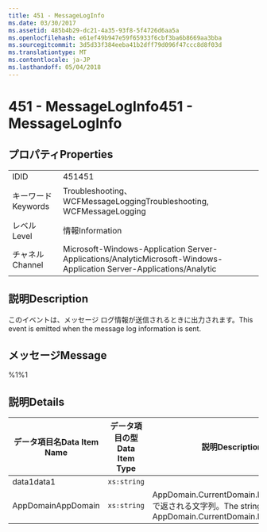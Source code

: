 ```yaml
---
title: 451 - MessageLogInfo
ms.date: 03/30/2017
ms.assetid: 485b4b29-dc21-4a35-93f8-5f4726d6aa5a
ms.openlocfilehash: e61ef49b947e59f65933f6cbf3ba6b8669aa3bba
ms.sourcegitcommit: 3d5d33f384eeba41b2dff79d096f47ccc8d8f03d
ms.translationtype: MT
ms.contentlocale: ja-JP
ms.lasthandoff: 05/04/2018
---
```

# <a name="451---messageloginfo"></a><span data-ttu-id="d4399-102">451 - MessageLogInfo</span><span class="sxs-lookup"><span data-stu-id="d4399-102">451 - MessageLogInfo</span></span>
## <a name="properties"></a><span data-ttu-id="d4399-103">プロパティ</span><span class="sxs-lookup"><span data-stu-id="d4399-103">Properties</span></span>  
  
|||  
|-|-|  
|<span data-ttu-id="d4399-104">ID</span><span class="sxs-lookup"><span data-stu-id="d4399-104">ID</span></span>|<span data-ttu-id="d4399-105">451</span><span class="sxs-lookup"><span data-stu-id="d4399-105">451</span></span>|  
|<span data-ttu-id="d4399-106">キーワード</span><span class="sxs-lookup"><span data-stu-id="d4399-106">Keywords</span></span>|<span data-ttu-id="d4399-107">Troubleshooting、WCFMessageLogging</span><span class="sxs-lookup"><span data-stu-id="d4399-107">Troubleshooting, WCFMessageLogging</span></span>|  
|<span data-ttu-id="d4399-108">レベル</span><span class="sxs-lookup"><span data-stu-id="d4399-108">Level</span></span>|<span data-ttu-id="d4399-109">情報</span><span class="sxs-lookup"><span data-stu-id="d4399-109">Information</span></span>|  
|<span data-ttu-id="d4399-110">チャネル</span><span class="sxs-lookup"><span data-stu-id="d4399-110">Channel</span></span>|<span data-ttu-id="d4399-111">Microsoft-Windows-Application Server-Applications/Analytic</span><span class="sxs-lookup"><span data-stu-id="d4399-111">Microsoft-Windows-Application Server-Applications/Analytic</span></span>|  
  
## <a name="description"></a><span data-ttu-id="d4399-112">説明</span><span class="sxs-lookup"><span data-stu-id="d4399-112">Description</span></span>  
 <span data-ttu-id="d4399-113">このイベントは、メッセージ ログ情報が送信されるときに出力されます。</span><span class="sxs-lookup"><span data-stu-id="d4399-113">This event is emitted when the message log information is sent.</span></span>  
  
## <a name="message"></a><span data-ttu-id="d4399-114">メッセージ</span><span class="sxs-lookup"><span data-stu-id="d4399-114">Message</span></span>  
 <span data-ttu-id="d4399-115">%1</span><span class="sxs-lookup"><span data-stu-id="d4399-115">%1</span></span>  
  
## <a name="details"></a><span data-ttu-id="d4399-116">説明</span><span class="sxs-lookup"><span data-stu-id="d4399-116">Details</span></span>  
  
|<span data-ttu-id="d4399-117">データ項目名</span><span class="sxs-lookup"><span data-stu-id="d4399-117">Data Item Name</span></span>|<span data-ttu-id="d4399-118">データ項目の型</span><span class="sxs-lookup"><span data-stu-id="d4399-118">Data Item Type</span></span>|<span data-ttu-id="d4399-119">説明</span><span class="sxs-lookup"><span data-stu-id="d4399-119">Description</span></span>|  
|--------------------|--------------------|-----------------|  
|<span data-ttu-id="d4399-120">data1</span><span class="sxs-lookup"><span data-stu-id="d4399-120">data1</span></span>|`xs:string`||  
|<span data-ttu-id="d4399-121">AppDomain</span><span class="sxs-lookup"><span data-stu-id="d4399-121">AppDomain</span></span>|`xs:string`|<span data-ttu-id="d4399-122">AppDomain.CurrentDomain.FriendlyName で返される文字列。</span><span class="sxs-lookup"><span data-stu-id="d4399-122">The string returned by AppDomain.CurrentDomain.FriendlyName.</span></span>|
